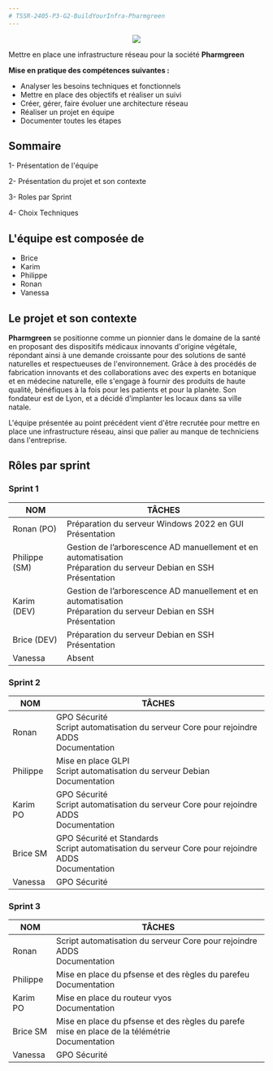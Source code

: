 ```yaml
---
# TSSR-2405-P3-G2-BuildYourInfra-Pharmgreen
---
```


<p align="center">
<img align="center" src="https://github.com/WildCodeSchool/TSSR-2405-P3-G2-BuildYourInfra-Pharmgreen/blob/main/S9/Annexes/Logo_PG.png">

Mettre en place une infrastructure réseau pour la société **Pharmgreen**
</p>

**Mise en pratique des compétences suivantes :**

- Analyser les besoins techniques et fonctionnels
- Mettre en place des objectifs et réaliser un suivi
- Créer, gérer, faire évoluer une architecture réseau
- Réaliser un projet en équipe
- Documenter toutes les étapes

## Sommaire

1- Présentation de l'équipe 

2- Présentation du projet et son contexte

3- Roles par Sprint

4- Choix Techniques

## L'équipe est composée de

- Brice
- Karim
- Philippe
- Ronan
- Vanessa

## Le projet et son contexte

**Pharmgreen** se positionne comme un pionnier dans le domaine de la santé en proposant des dispositifs médicaux innovants d'origine végétale, répondant ainsi à une demande croissante pour des solutions de santé naturelles et respectueuses de l'environnement. Grâce à des procédés de fabrication innovants et des collaborations avec des experts en botanique et en médecine naturelle, elle s'engage à fournir des produits de haute qualité, bénéfiques à la fois pour les patients et pour la planète. Son fondateur est de Lyon, et a décidé d’implanter les locaux dans sa ville natale.

L'équipe présentée au point précédent vient d'être recrutée pour mettre en place une infrastructure réseau, ainsi que palier au manque de techniciens dans l'entreprise.

## Rôles par sprint
### Sprint 1

| NOM      | TÂCHES                                                              |
|----------|---------------------------------------------------------------------|
| Ronan  (PO)  | Préparation du serveur Windows 2022 en GUI<br>Présentation          |
| Philippe (SM) | Gestion de l’arborescence AD manuellement et en automatisation<br>Préparation du serveur Debian en SSH<br>Présentation |
| Karim  (DEV)  | Gestion de l’arborescence AD manuellement et en automatisation<br>Préparation du serveur Debian en SSH<br>Présentation |
| Brice  (DEV)  | Préparation du serveur Debian en SSH<br>Présentation                |
| Vanessa  | Absent                                                              |

### Sprint 2

| NOM      | TÂCHES                                                              |
|----------|---------------------------------------------------------------------|
| Ronan    | GPO Sécurité<br>Script automatisation du serveur Core pour rejoindre ADDS<br>Documentation |         |
| Philippe | Mise en place GLPI<br> Script automatisation du serveur Debian <br>Documentation|
| Karim  PO  |GPO Sécurité<br>Script automatisation du serveur Core pour rejoindre ADDS<br>Documentation|
| Brice  SM  | GPO Sécurité et Standards<br>Script automatisation du serveur Core pour rejoindre ADDS<br>Documentation             |
| Vanessa  |GPO Sécurité                                                         |

### Sprint 3

| NOM      | TÂCHES                                                              |
|----------|---------------------------------------------------------------------|
| Ronan    | Script automatisation du serveur Core pour rejoindre ADDS<br>Documentation |         |
| Philippe |Mise en place du pfsense et des règles du parefeu<br> Documentation|
| Karim  PO  |Mise en place du routeur vyos<br>Documentation|
| Brice  SM  | Mise en place du pfsense et des règles du parefe<br>mise en place de la télémétrie<br>Documentation             |
| Vanessa  |GPO Sécurité                                                         |
